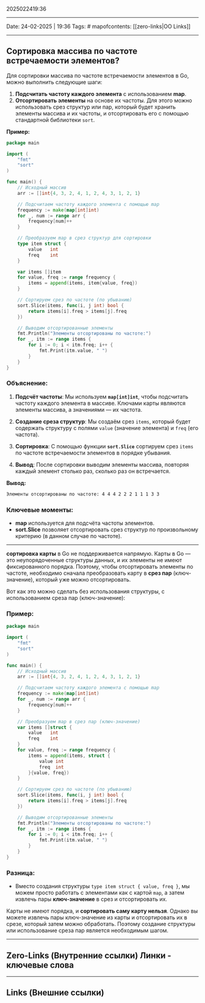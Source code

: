 2025022419:36
___
Date: 24-02-2025 | 19:36
Tags: #
mapofcontents: [[zero-links|OO Links]]
___
## Сортировка массива по частоте встречаемости элементов?

Для сортировки массива по частоте встречаемости элементов в Go, можно выполнить следующие шаги:

1. **Подсчитать частоту каждого элемента** с использованием **map**.
2. **Отсортировать элементы** на основе их частоты. Для этого можно использовать срез структур или пар, который будет хранить элементы массива и их частоты, и отсортировать его с помощью стандартной библиотеки `sort`.

**Пример:**
```go
package main

import (
	"fmt"
	"sort"
)

func main() {
	// Исходный массив
	arr := []int{4, 3, 2, 4, 1, 2, 4, 3, 1, 2, 1}

	// Подсчитаем частоту каждого элемента с помощью map
	frequency := make(map[int]int)
	for _, num := range arr {
		frequency[num]++
	}

	// Преобразуем map в срез структур для сортировки
	type item struct {
		value   int
		freq    int
	}

	var items []item
	for value, freq := range frequency {
		items = append(items, item{value, freq})
	}

	// Сортируем срез по частоте (по убыванию)
	sort.Slice(items, func(i, j int) bool {
		return items[i].freq > items[j].freq
	})

	// Выводим отсортированные элементы
	fmt.Println("Элементы отсортированы по частоте:")
	for _, itm := range items {
		for i := 0; i < itm.freq; i++ {
			fmt.Print(itm.value, " ")
		}
	}
}
```

### Объяснение:

1. **Подсчёт частоты**: Мы используем **`map[int]int`**, чтобы подсчитать частоту каждого элемента в массиве. Ключами карты являются элементы массива, а значениями — их частота.
    
2. **Создание среза структур**: Мы создаём срез `items`, который будет содержать структуру с полями `value` (значение элемента) и `freq` (его частота).
    
3. **Сортировка**: С помощью функции **`sort.Slice`** сортируем срез `items` по частоте встречаемости элементов в порядке убывания.
    
4. **Вывод**: После сортировки выводим элементы массива, повторяя каждый элемент столько раз, сколько раз он встречается.

**Вывод:**
```bash
Элементы отсортированы по частоте: 4 4 4 2 2 2 1 1 1 3 3
```

### Ключевые моменты:

- **map** используется для подсчёта частоты элементов.
- **sort.Slice** позволяет отсортировать срез структур по произвольному критерию (в данном случае по частоте).

---

**сортировка карты** в Go не поддерживается напрямую. Карты в Go — это неупорядоченные структуры данных, и их элементы не имеют фиксированного порядка. Поэтому, чтобы отсортировать элементы по частоте, необходимо сначала преобразовать карту в **срез пар** (ключ-значение), который уже можно отсортировать.

Вот как это можно сделать без использования структуры, с использованием среза пар (ключ-значение):

### Пример:
```go
package main

import (
	"fmt"
	"sort"
)

func main() {
	// Исходный массив
	arr := []int{4, 3, 2, 4, 1, 2, 4, 3, 1, 2, 1}

	// Подсчитаем частоту каждого элемента с помощью map
	frequency := make(map[int]int)
	for _, num := range arr {
		frequency[num]++
	}

	// Преобразуем map в срез пар (ключ-значение)
	var items []struct {
		value   int
		freq    int
	}
	for value, freq := range frequency {
		items = append(items, struct {
			value int
			freq  int
		}{value, freq})
	}

	// Сортируем срез по частоте (по убыванию)
	sort.Slice(items, func(i, j int) bool {
		return items[i].freq > items[j].freq
	})

	// Выводим отсортированные элементы
	fmt.Println("Элементы отсортированы по частоте:")
	for _, itm := range items {
		for i := 0; i < itm.freq; i++ {
			fmt.Print(itm.value, " ")
		}
	}
}
```

### Разница:

- Вместо создания структуры `type item struct { value, freq }`, мы можем просто работать с элементами как с картой `map`, а затем извлечь пары **ключ-значение** в срез и отсортировать их.

Карты не имеют порядка, и **сортировать саму карту нельзя**. Однако вы можете извлечь пары ключ-значение из карты и отсортировать их в срезе, который затем можно обработать. Поэтому создание структуры или использование среза пар является необходимым шагом.

-----
**Zero-Links**  (Внутренние ссылки) Линки - ключевые слова
-

------
**Links** (Внешние ссылки)
-
